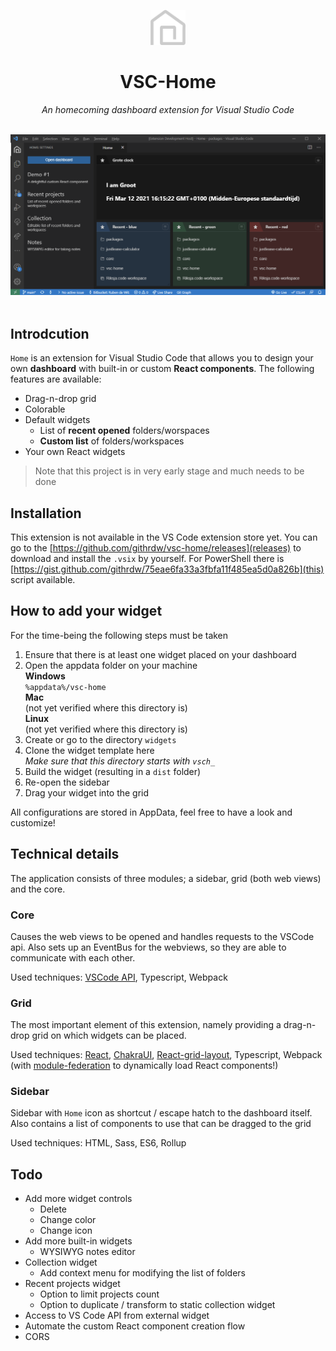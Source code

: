 
<p align="center">
  <img src="packages/core/assets/logo_vschome.white.min.png" height="56" alt="VSCH Logo" />
</p>
<h1 align="center">VSC-Home</h1>
<i><p align="center">
An homecoming dashboard extension for Visual Studio Code
</p></i>
<br/>
<img src="assets/Demo - Dashboard.png" alt="Screenshot of usage" />
<br/>
<br/>

## Introdcution
`Home` is an extension for Visual Studio Code that allows you to design your own **dashboard** with built-in or custom **React components**.
The following features are available:

* Drag-n-drop grid
* Colorable
* Default widgets
  * List of **recent opened** folders/worspaces
  * **Custom list** of folders/workspaces
* Your own React widgets

> Note that this project is in very early stage and much needs to be done

## Installation
This extension is not available in the VS Code extension store yet.
You can go to the [https://github.com/githrdw/vsc-home/releases](releases) to download and install the `.vsix` by yourself.
For PowerShell there is [https://gist.github.com/githrdw/75eae6fa33a3fbfa11f485ea5d0a826b](this) script available.

## How to add your widget
For the time-being the following steps must be taken
1. Ensure that there is at least one widget placed on your dashboard
2. Open the appdata folder on your machine
<br/>**Windows**<br/> `%appdata%/vsc-home`
<br/>**Mac**<br/> (not yet verified where this directory is)
<br/>**Linux**<br/> (not yet verified where this directory is)
3. Create or go to the directory `widgets`
4. Clone the widget template here
<br/>*Make sure that this directory starts with `vsch_`*
5. Build the widget (resulting in a `dist` folder)
6. Re-open the sidebar
7. Drag your widget into the grid

All configurations are stored in AppData, feel free to have a look and customize!

## Technical details
The application consists of three modules; a sidebar, grid (both web views) and the core. 

### Core
Causes the web views to be opened and handles requests to the VSCode api.
Also sets up an EventBus for the webviews, so they are able to communicate with each other.

Used techniques: 
[VSCode API](https://code.visualstudio.com/api/references/vscode-api), Typescript, Webpack

### Grid
The most important element of this extension, namely providing a drag-n-drop grid on which widgets can be placed.

Used techniques: 
[React](https://github.com/facebook/react), 
[ChakraUI](https://github.com/chakra-ui/chakra-ui),
[React-grid-layout](https://github.com/react-grid-layout/react-grid-layout), 
Typescript, 
Webpack 
(with [module-federation](https://module-federation.github.io/blog/get-started) to dynamically load React components!)

### Sidebar
Sidebar with `Home` icon as shortcut / escape hatch to the dashboard itself.
Also contains a list of components to use that can be dragged to the grid 

Used techniques: HTML, Sass, ES6, Rollup

## Todo
- Add more widget controls
  - Delete
  - Change color
  - Change icon
- Add more built-in widgets
  - WYSIWYG notes editor
- Collection widget
  - Add context menu for modifying the list of folders
- Recent projects widget
  - Option to limit projects count
  - Option to duplicate / transform to static collection widget
- Access to VS Code API from external widget
- Automate the custom React component creation flow
- CORS
